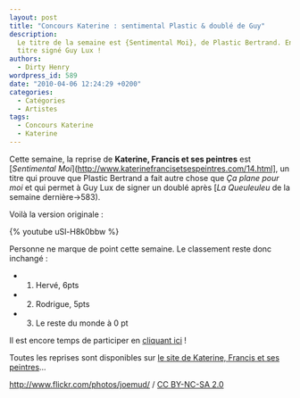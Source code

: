 ```yaml
---
layout: post
title: "Concours Katerine : sentimental Plastic & doublé de Guy"
description:
  Le titre de la semaine est {Sentimental Moi}, de Plastic Bertrand. Encore un
  titre signé Guy Lux !
authors:
  - Dirty Henry
wordpress_id: 589
date: "2010-04-06 12:24:29 +0200"
categories:
  - Catégories
  - Artistes
tags:
  - Concours Katerine
  - Katerine
---
```


Cette semaine, la reprise de **Katerine, Francis et ses peintres** est
[*Sentimental Moi*](http://www.katerinefrancisetsespeintres.com/14.html], un
titre qui prouve que Plastic Bertrand a fait autre chose que _Ça plane pour moi_
et qui permet à Guy Lux de signer un doublé après [_La Queuleuleu_ de la semaine
dernière->583).

Voilà la version originale :

{% youtube uSl-H8k0bbw %}

Personne ne marque de point cette semaine. Le classement reste donc inchangé :

- 1. Hervé, 6pts
- 2. Rodrigue, 5pts
- 3. Le reste du monde à 0 pt

Il est encore temps de participer en [cliquant ici](569) !

Toutes les reprises sont disponibles sur
[le site de Katerine, Francis et ses peintres](http://www.katerinefrancisetsespeintres.com/)…

<div xmlns:cc="http://creativecommons.org/ns#" about="http://www.flickr.com/photos/joemud/3718392114/"><a rel="cc:attributionURL" href="http://www.flickr.com/photos/joemud/">http://www.flickr.com/photos/joemud/</a> / <a rel="license" href="http://creativecommons.org/licenses/by-nc-sa/2.0/">CC BY-NC-SA 2.0</a></div>
